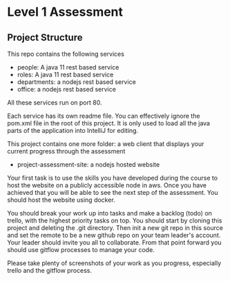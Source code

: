 # Level 1 Assessment

## Project Structure

This repo contains the following services
- people: A java 11 rest based service
- roles: A java 11 rest based service
- departments: a nodejs rest based service
- office: a nodejs rest based service

All these services run on port 80.

Each service has its own readme file. You can effectively ignore the pom.xml file in the root of this project. It is only
used to load all the java parts of the application into IntelliJ for editing. 

This project contains one more folder: a web client that displays your current progress through the assessment
- project-assessment-site: a nodejs hosted website

Your first task is to use the skills you have developed during the course to host the website on a publicly accessible
node in aws. Once you have achieved that you will be able to see the next step of the assessment. You should host the 
website using docker. 

You should break your work up into tasks and make a backlog (todo) on trello, with the highest priority tasks on top. You 
should start by cloning this project and deleting the .git directory. Then init a new git repo in this source and set the
remote to be a new github repo on your team leader's account. Your leader should invite you all to collaborate. From that
point forward you should use gitflow processes to manage your code.

Please take plenty of screenshots of your work as you progress, especially trello and the gitflow process.



